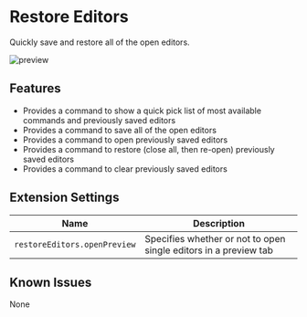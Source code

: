 # Restore Editors

Quickly save and restore all of the open editors.

![preview](https://raw.githubusercontent.com/eamodio/vscode-restore-editors/master/images/preview.gif)

## Features

- Provides a command to show a quick pick list of most available commands and previously saved editors
- Provides a command to save all of the open editors
- Provides a command to open previously saved editors
- Provides a command to restore (close all, then re-open) previously saved editors
- Provides a command to clear previously saved editors

## Extension Settings

|Name | Description
|-----|------------
|`restoreEditors.openPreview`|Specifies whether or not to open single editors in a preview tab

## Known Issues

None
